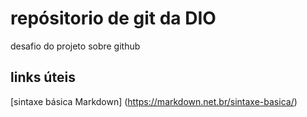 # repósitorio de git da DIO
desafio do projeto sobre github

## links úteis
[sintaxe básica Markdown] (https://markdown.net.br/sintaxe-basica/)
